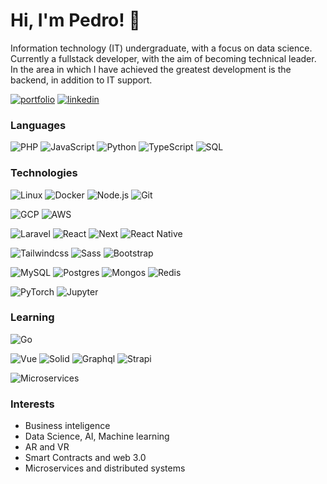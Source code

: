 
# Hi, I'm Pedro! 👋

Information technology (IT) undergraduate, with a focus on data science. Currently a fullstack developer, with the aim of becoming technical leader. In the area in which I have achieved the greatest development is the backend, in addition to IT support.

[![portfolio](https://img.shields.io/badge/my_portfolio-000?style=for-the-badge&logo=ko-fi&logoColor=white)](https://portfolio-pedroaltamirano.vercel.app/)
[![linkedin](https://img.shields.io/badge/linkedin-0A66C2?style=for-the-badge&logo=linkedin&logoColor=white)](https://www.linkedin.com/in/pedro-altamirano/)
### Languages

![PHP](https://img.shields.io/badge/-PHP-000?&logo=php)
![JavaScript](https://img.shields.io/badge/-JavaScript-000?&logo=JavaScript)
![Python](https://img.shields.io/badge/-Python-000?&logo=Python)
![TypeScript](https://img.shields.io/badge/-TypeScript-000?&logo=TypeScript)
![SQL](https://img.shields.io/badge/-SQL-000?&logo=MySQL)

### Technologies

![Linux](https://img.shields.io/badge/-Linux-000?&logo=Linux)
![Docker](https://img.shields.io/badge/-Docker-000?&logo=Docker)
![Node.js](https://img.shields.io/badge/-Node.js-000?&logo=node.js)
![Git](https://img.shields.io/badge/-Git-000?&logo=Git)

![GCP](https://img.shields.io/badge/-GCP-000?&logo=GoogleCloud)
![AWS](https://img.shields.io/badge/-AWS-000?&logo=AmazonAWS)

![Laravel](https://img.shields.io/badge/-Laravel-000?&logo=Laravel)
![React](https://img.shields.io/badge/-React-000?&logo=React)
![Next](https://img.shields.io/badge/-Next-000?&logo=Next.js)
![React Native](https://img.shields.io/badge/-React_Native-000?&logo=React)

![Tailwindcss](https://img.shields.io/badge/-Tailwindcss-000?&logo=Tailwindcss)
![Sass](https://img.shields.io/badge/-Sass-000?&logo=Sass)
![Bootstrap](https://img.shields.io/badge/-Bootstrap-000?&logo=Bootstrap)

![MySQL](https://img.shields.io/badge/-MySQL-000?&logo=MySQL)
![Postgres](https://img.shields.io/badge/-Postgresql-000?&logo=Postgresql)
![Mongos](https://img.shields.io/badge/-Mongodb-000?&logo=Mongodb)
![Redis](https://img.shields.io/badge/-Redis-000?&logo=Redis)

![PyTorch](https://img.shields.io/badge/-PyTorch-000?&logo=PyTorch)
![Jupyter](https://img.shields.io/badge/-Jupyter-000?&logo=Jupyter)

### Learning
![Go](https://img.shields.io/badge/-Go-000?&logo=Go)

![Vue](https://img.shields.io/badge/-Vue-000?&logo=Vue.js)
![Solid](https://img.shields.io/badge/-Solid-000?&logo=Solid)
![Graphql](https://img.shields.io/badge/-Graphql-000?&logo=Graphql)
![Strapi](https://img.shields.io/badge/-Strapi-000?&logo=Strapi)

![Microservices](https://img.shields.io/badge/-Server-000?&logo=Server)

### Interests
- Business inteligence
- Data Science, AI, Machine learning
- AR and VR
- Smart Contracts and web 3.0
- Microservices and distributed systems

